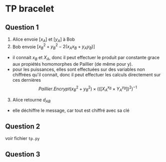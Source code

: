 # TP bracelet

## Question 1

1. Alice envoie $[x_A]$ et $[y_A]$ à Bob
2. Bob envoie $[x^2_B+y^2_B-2(x_Ax_B+y_Ay_B)]$
- il connait $x_B$ et $X_A$, donc il peut effectuer le produit par constante grace aux propiétés homomorphes de Paillier (de même pour y).
- pour les puissances, elles sont effectuées sur des variables non chiffrées qu'il connait, donc il peut effectuer les calculs directement sur ces dernières
$$
Paillier.Encrypt(x^2_B + y^2_B) \times (([X_A^{x_B} \times Y_A^{y_B}])^2)^{-1}
$$
3. Alice retourne $d_{AB}$
- elle déchiffre le message, car tout est chiffré avec sa clé

## Question 2

voir fichier `tp.py`

## Question 3

